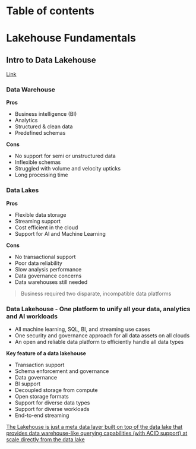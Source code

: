 # Table of contents

# Lakehouse Fundamentals

## Intro to Data Lakehouse
[Link](https://youtu.be/myLiFw9AUKY)

### Data Warehouse

**Pros**
- Business intelligence (BI)
- Analytics 
- Structured & clean data
- Predefined schemas

**Cons**
- No support for semi or unstructured data
- Inflexible schemas
- Struggled with volume and velocity upticks
- Long processing time

### Data Lakes

**Pros**
- Flexible data storage
- Streaming support
- Cost efficient in the cloud
- Support for AI and Machine Learning

**Cons**
- No transactional support
- Poor data reliability
- Slow analysis performance
- Data governance concerns
- Data warehouses still needed

> Business required two disparate, incompatible data platforms

### Data Lakehouse - One platform to unify all your data, analytics and AI workloads

- All machine learning, SQL, BI, and streaming use cases
- One security and governance approach for all data assets on all clouds
- An open and reliable data platform to efficiently handle all data types

**Key feature of a data lakehouse**
- Transaction support
- Schema enforcement and governance
- Data governance
- BI support
- Decoupled storage from compute
- Open storage formats
- Support for diverse data types
- Support for diverse workloads
- End-to-end streaming


[The Lakehouse is just a meta data layer built on top of the data lake that provides data warehouse-like querying capabilities (with ACID support) at scale directly from the data lake](https://medium.com/@deep2017.arjun/data-modeling-in-the-lakehouse-9e45db47d9be)